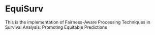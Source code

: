 # EquiSurv
This is the implementation of Fairness-Aware Processing Techniques in Survival Analysis: Promoting Equitable Predictions
